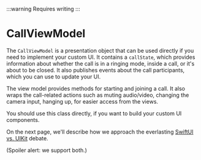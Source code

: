 :::warning
Requires writing
:::

# CallViewModel

The `CallViewModel` is a presentation object that can be used directly if you need to implement your custom UI. It contains a `callState`, which provides information about whether the call is in a ringing mode, inside a call, or it's about to be closed. It also publishes events about the call participants, which you can use to update your UI.

The view model provides methods for starting and joining a call. It also wraps the call-related actions such as muting audio/video, changing the camera input, hanging up, for easier access from the views.

You should use this class directly, if you want to build your custom UI components.

On the next page, we'll describe how we approach the everlasting [SwiftUI vs. UIKit](./swiftui-vs-uikit.md) debate.

(Spoiler alert: we support both.)
